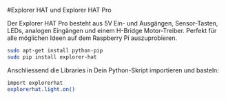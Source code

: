 <!--
---
name: Explorer HAT
class: board
type: io,touch
formfactor: HAT
manufacturer: Pimoroni
description: Eine Platine mit LEDs, Ein- und Ausgängen, Sensor-Tasten und Steckbrett.
url: http://shop.pimoroni.com/products/explorer-hat
github: https://github.com/pimoroni/explorer-hat
buy: http://shop.pimoroni.com/products/explorer-hat
image: 'explorer-hat.png'
pincount: 40
eeprom: yes
pin:
  '7':
    name: LED 1
    mode: output
    active: high
  '11':
    name: LED 2
    mode: output
    active: high
  '13':
    name: LED 3
    mode: output
    active: high
  '15':
    name: Input 2
    mode: input
    active: high
  '16':
    name: Input 1
    mode: input
    active: high
  '18':
    name: Input 3
    mode: input
    active: high
  '22':
    name: Input 4
    mode: input
    active: high
  '29':
    name: LED 4
    mode: output
    active: high
  '31':
    name: Output 1
    mode: output
    active: high
  '32':
    name: Output 2
    mode: output
    active: high
  '33':
    name: Output 3
    mode: output
    active: high
  '36':
    name: Output 4
    mode: output
    active: high
-->
#Explorer HAT und Explorer HAT Pro

Der Explorer HAT Pro besteht aus 5V Ein- und Ausgängen, Sensor-Tasten, LEDs, analogen Eingängen und einem H-Bridge Motor-Treiber. 
Perfekt für alle möglichen Ideen auf dem Raspberry Pi auszuprobieren.

```bash
sudo apt-get install python-pip
sudo pip install explorer-hat
```

Anschliessend die Libraries in Dein Python-Skript importieren und basteln:

```bash
import explorerhat
explorerhat.light.on()
```
